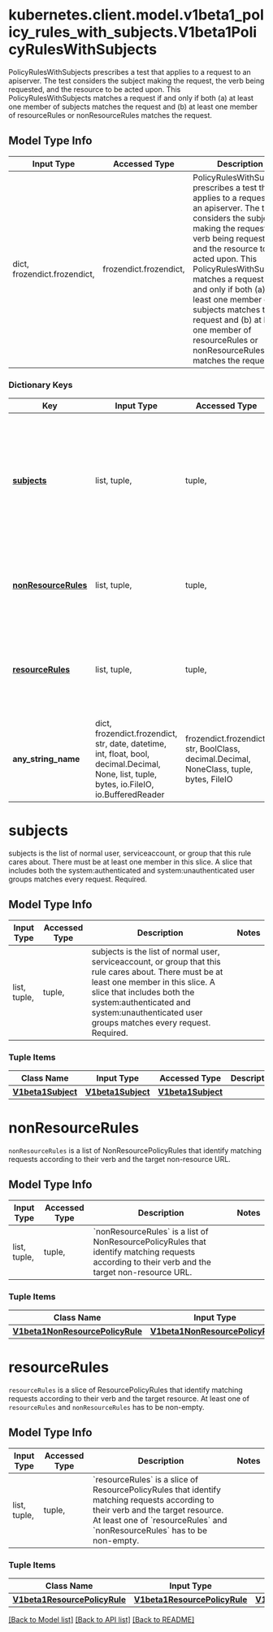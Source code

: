 # kubernetes.client.model.v1beta1_policy_rules_with_subjects.V1beta1PolicyRulesWithSubjects

PolicyRulesWithSubjects prescribes a test that applies to a request to an apiserver. The test considers the subject making the request, the verb being requested, and the resource to be acted upon. This PolicyRulesWithSubjects matches a request if and only if both (a) at least one member of subjects matches the request and (b) at least one member of resourceRules or nonResourceRules matches the request.

## Model Type Info
Input Type | Accessed Type | Description | Notes
------------ | ------------- | ------------- | -------------
dict, frozendict.frozendict,  | frozendict.frozendict,  | PolicyRulesWithSubjects prescribes a test that applies to a request to an apiserver. The test considers the subject making the request, the verb being requested, and the resource to be acted upon. This PolicyRulesWithSubjects matches a request if and only if both (a) at least one member of subjects matches the request and (b) at least one member of resourceRules or nonResourceRules matches the request. | 

### Dictionary Keys
Key | Input Type | Accessed Type | Description | Notes
------------ | ------------- | ------------- | ------------- | -------------
**[subjects](#subjects)** | list, tuple,  | tuple,  | subjects is the list of normal user, serviceaccount, or group that this rule cares about. There must be at least one member in this slice. A slice that includes both the system:authenticated and system:unauthenticated user groups matches every request. Required. | 
**[nonResourceRules](#nonResourceRules)** | list, tuple,  | tuple,  | &#x60;nonResourceRules&#x60; is a list of NonResourcePolicyRules that identify matching requests according to their verb and the target non-resource URL. | [optional] 
**[resourceRules](#resourceRules)** | list, tuple,  | tuple,  | &#x60;resourceRules&#x60; is a slice of ResourcePolicyRules that identify matching requests according to their verb and the target resource. At least one of &#x60;resourceRules&#x60; and &#x60;nonResourceRules&#x60; has to be non-empty. | [optional] 
**any_string_name** | dict, frozendict.frozendict, str, date, datetime, int, float, bool, decimal.Decimal, None, list, tuple, bytes, io.FileIO, io.BufferedReader | frozendict.frozendict, str, BoolClass, decimal.Decimal, NoneClass, tuple, bytes, FileIO | any string name can be used but the value must be the correct type | [optional]

# subjects

subjects is the list of normal user, serviceaccount, or group that this rule cares about. There must be at least one member in this slice. A slice that includes both the system:authenticated and system:unauthenticated user groups matches every request. Required.

## Model Type Info
Input Type | Accessed Type | Description | Notes
------------ | ------------- | ------------- | -------------
list, tuple,  | tuple,  | subjects is the list of normal user, serviceaccount, or group that this rule cares about. There must be at least one member in this slice. A slice that includes both the system:authenticated and system:unauthenticated user groups matches every request. Required. | 

### Tuple Items
Class Name | Input Type | Accessed Type | Description | Notes
------------- | ------------- | ------------- | ------------- | -------------
[**V1beta1Subject**](V1beta1Subject.md) | [**V1beta1Subject**](V1beta1Subject.md) | [**V1beta1Subject**](V1beta1Subject.md) |  | 

# nonResourceRules

`nonResourceRules` is a list of NonResourcePolicyRules that identify matching requests according to their verb and the target non-resource URL.

## Model Type Info
Input Type | Accessed Type | Description | Notes
------------ | ------------- | ------------- | -------------
list, tuple,  | tuple,  | &#x60;nonResourceRules&#x60; is a list of NonResourcePolicyRules that identify matching requests according to their verb and the target non-resource URL. | 

### Tuple Items
Class Name | Input Type | Accessed Type | Description | Notes
------------- | ------------- | ------------- | ------------- | -------------
[**V1beta1NonResourcePolicyRule**](V1beta1NonResourcePolicyRule.md) | [**V1beta1NonResourcePolicyRule**](V1beta1NonResourcePolicyRule.md) | [**V1beta1NonResourcePolicyRule**](V1beta1NonResourcePolicyRule.md) |  | 

# resourceRules

`resourceRules` is a slice of ResourcePolicyRules that identify matching requests according to their verb and the target resource. At least one of `resourceRules` and `nonResourceRules` has to be non-empty.

## Model Type Info
Input Type | Accessed Type | Description | Notes
------------ | ------------- | ------------- | -------------
list, tuple,  | tuple,  | &#x60;resourceRules&#x60; is a slice of ResourcePolicyRules that identify matching requests according to their verb and the target resource. At least one of &#x60;resourceRules&#x60; and &#x60;nonResourceRules&#x60; has to be non-empty. | 

### Tuple Items
Class Name | Input Type | Accessed Type | Description | Notes
------------- | ------------- | ------------- | ------------- | -------------
[**V1beta1ResourcePolicyRule**](V1beta1ResourcePolicyRule.md) | [**V1beta1ResourcePolicyRule**](V1beta1ResourcePolicyRule.md) | [**V1beta1ResourcePolicyRule**](V1beta1ResourcePolicyRule.md) |  | 

[[Back to Model list]](../../README.md#documentation-for-models) [[Back to API list]](../../README.md#documentation-for-api-endpoints) [[Back to README]](../../README.md)

